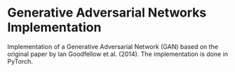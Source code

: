 # Generative Adversarial Networks Implementation

Implementation of a Generative Adversarial Network (GAN) based on the original paper by Ian Goodfellow et al. (2014). The implementation is done in PyTorch.




